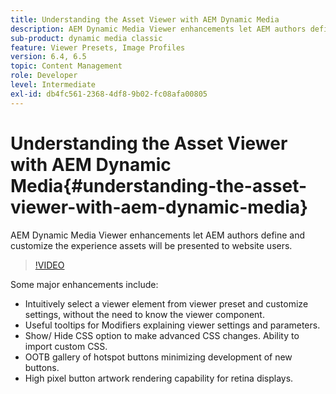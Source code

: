 ```yaml
---
title: Understanding the Asset Viewer with AEM Dynamic Media
description: AEM Dynamic Media Viewer enhancements let AEM authors define and customize the experience assets will be presented to website users.
sub-product: dynamic media classic
feature: Viewer Presets, Image Profiles
version: 6.4, 6.5
topic: Content Management
role: Developer
level: Intermediate
exl-id: db4fc561-2368-4df8-9b02-fc08afa00805
---
```

# Understanding the Asset Viewer with AEM Dynamic Media{#understanding-the-asset-viewer-with-aem-dynamic-media}

AEM Dynamic Media Viewer enhancements let AEM authors define and customize the experience assets will be presented to website users.

>[!VIDEO](https://video.tv.adobe.com/v/17783/?quality=9&learn=on)

Some major enhancements include:

* Intuitively select a viewer element from viewer preset and customize settings, without the need to know the viewer component. 
* Useful tooltips for Modifiers explaining viewer settings and parameters.
* Show/ Hide CSS option to make advanced CSS changes. Ability to import custom CSS.
* OOTB gallery of hotspot buttons minimizing development of new buttons.
* High pixel button artwork rendering capability for retina displays.
